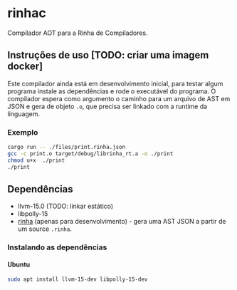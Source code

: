 # rinhac

Compilador AOT para a Rinha de Compiladores.

## Instruções de uso \[TODO: criar uma imagem docker\]

Este compilador ainda está em desenvolvimento inicial, para testar algum programa instale as dependências e rode o executável do programa.
O compilador espera como argumento o caminho para um arquivo de AST em JSON e gera de objeto `.o`, que precisa ser linkado com a runtime da linguagem.

### Exemplo

```sh
cargo run -- ./files/print.rinha.json
gcc -c print.o target/debug/librinha_rt.a -o ./print
chmod u+x  ./print
./print
```

## Dependências

- llvm-15.0 (TODO: linkar estático)
- libpolly-15
- [rinha](https://github.com/aripiprazole/rinha-de-compiler) (apenas para desenvolvimento) - gera uma AST JSON a partir de um source `.rinha`.

### Instalando as dependências

#### Ubuntu

```sh
sudo apt install llvm-15-dev libpolly-15-dev
```
